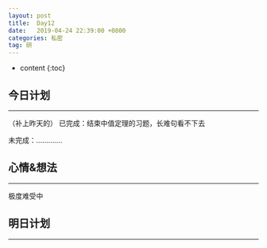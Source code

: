 ```yaml
---
layout: post
title:  Day12
date:   2019-04-24 22:39:00 +0800
categories: 私密
tag: 研
---
```


* content
{:toc}


今日计划
--------------------------


-----------------------


（补上昨天的）
已完成：结束中值定理的习题，长难句看不下去


未完成：.............


心情&想法
----------------------------


-----------------------


极度难受中


明日计划
------------------------------


-----------------------



